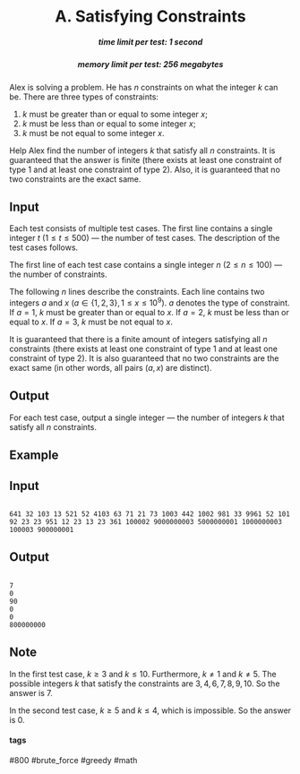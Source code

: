 <h1 style='text-align: center;'> A. Satisfying Constraints</h1>

<h5 style='text-align: center;'>time limit per test: 1 second</h5>
<h5 style='text-align: center;'>memory limit per test: 256 megabytes</h5>

Alex is solving a problem. He has $n$ constraints on what the integer $k$ can be. There are three types of constraints:

1. $k$ must be greater than or equal to some integer $x$;
2. $k$ must be less than or equal to some integer $x$;
3. $k$ must be not equal to some integer $x$.

Help Alex find the number of integers $k$ that satisfy all $n$ constraints. It is guaranteed that the answer is finite (there exists at least one constraint of type $1$ and at least one constraint of type $2$). Also, it is guaranteed that no two constraints are the exact same.

## Input

Each test consists of multiple test cases. The first line contains a single integer $t$ ($1 \leq t \leq 500$) — the number of test cases. The description of the test cases follows.

The first line of each test case contains a single integer $n$ ($2 \leq n \leq 100$) — the number of constraints.

The following $n$ lines describe the constraints. Each line contains two integers $a$ and $x$ ($a \in \{1,2,3\}, \, 1 \leq x \leq 10^9$). $a$ denotes the type of constraint. If $a=1$, $k$ must be greater than or equal to $x$. If $a=2$, $k$ must be less than or equal to $x$. If $a=3$, $k$ must be not equal to $x$.

It is guaranteed that there is a finite amount of integers satisfying all $n$ constraints (there exists at least one constraint of type $1$ and at least one constraint of type $2$). It is also guaranteed that no two constraints are the exact same (in other words, all pairs $(a, x)$ are distinct).

## Output

For each test case, output a single integer — the number of integers $k$ that satisfy all $n$ constraints.

## Example

## Input


```

641 32 103 13 521 52 4103 63 71 21 73 1003 442 1002 981 33 9961 52 101 92 23 23 951 12 23 13 23 361 100002 9000000003 5000000001 1000000003 100003 900000001
```
## Output


```

7
0
90
0
0
800000000

```
## Note

In the first test case, $k \geq 3$ and $k \leq 10$. Furthermore, $k \neq 1$ and $k \neq 5$. The possible integers $k$ that satisfy the constraints are $3,4,6,7,8,9,10$. So the answer is $7$.

In the second test case, $k \ge 5$ and $k \le 4$, which is impossible. So the answer is $0$.



#### tags 

#800 #brute_force #greedy #math 